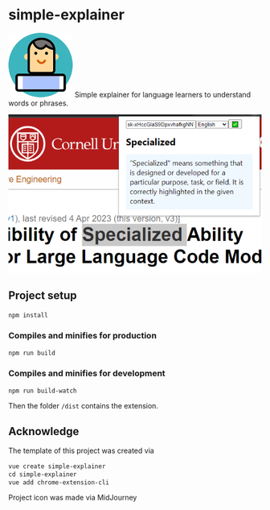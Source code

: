 # simple-explainer
![Simple Explainer](./public/simple-explainer-128.png)
Simple explainer for language learners to understand words or phrases.

![Screenshot](./public/screenshot.png)

## Project setup
```
npm install
```

### Compiles and minifies for production
```
npm run build
```

### Compiles and minifies for development
```
npm run build-watch
```

Then the folder `/dist` contains the extension.

## Acknowledge
The template of this project was created via
```
vue create simple-explainer
cd simple-explainer
vue add chrome-extension-cli
```

Project icon was made via MidJourney

